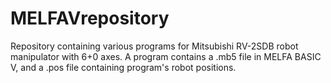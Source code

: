 # MELFAVrepository

Repository containing various programs for Mitsubishi RV-2SDB robot manipulator with 6+0 axes. A program contains a .mb5 file in MELFA BASIC V, and a .pos file containing program's robot positions.
